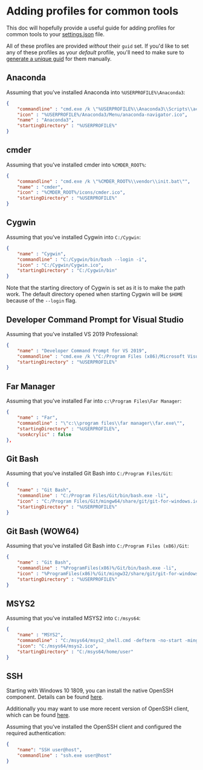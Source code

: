 # Adding profiles for common tools

This doc will hopefully provide a useful guide for adding profiles for common tools to your
[settings.json](https://github.com/microsoft/terminal/blob/master/doc/user-docs/UsingJsonSettings.md)
file.

All of these profiles are provided _without_ their `guid` set. If you'd like to
set any of these profiles as your _default_ profile, you'll need to make sure to
[generate a unique guid](https://www.guidgenerator.com/) for them manually.

## Anaconda

Assuming that you've installed Anaconda into `%USERPROFILE%\Anaconda3`:

```json
{
    "commandline" : "cmd.exe /k \"%USERPROFILE%\\Anaconda3\\Scripts\\activate.bat %USERPROFILE%\\Anaconda3\"",
    "icon" : "%USERPROFILE%/Anaconda3/Menu/anaconda-navigator.ico",
    "name" : "Anaconda3",
    "startingDirectory" : "%USERPROFILE%"
}
```

## cmder

Assuming that you've installed cmder into `%CMDER_ROOT%`:

```json
{
    "commandline" : "cmd.exe /k \"%CMDER_ROOT%\\vendor\\init.bat\"",
    "name" : "cmder",
    "icon" : "%CMDER_ROOT%/icons/cmder.ico",
    "startingDirectory" : "%USERPROFILE%"
}
```

## Cygwin

Assuming that you've installed Cygwin into `C:/Cygwin`:

```json
{
    "name" : "Cygwin",
    "commandline" : "C:/Cygwin/bin/bash --login -i",
    "icon" : "C:/Cygwin/Cygwin.ico",
    "startingDirectory" : "C:/Cygwin/bin"
}
```

Note that the starting directory of Cygwin is set as it is to make the path
work. The default directory opened when starting Cygwin will be `$HOME` because
of the `--login` flag.

## Developer Command Prompt for Visual Studio

Assuming that you've installed VS 2019 Professional:

```json
{
    "name" : "Developer Command Prompt for VS 2019",
    "commandline" : "cmd.exe /k \"C:/Program Files (x86)/Microsoft Visual Studio/2019/Professional/Common7/Tools/VsDevCmd.bat\"",
    "startingDirectory" : "%USERPROFILE%"
}
```

## Far Manager

Assuming that you've installed Far into `c:\Program Files\Far Manager`:

```json
{
    "name" : "Far",
    "commandline" : "\"c:\\program files\\far manager\\far.exe\"",
    "startingDirectory" : "%USERPROFILE%",
    "useAcrylic" : false
},
```

## Git Bash

Assuming that you've installed Git Bash into `C:/Program Files/Git`:

```json
{
    "name" : "Git Bash",
    "commandline" : "C:/Program Files/Git/bin/bash.exe -li",
    "icon" : "C:/Program Files/Git/mingw64/share/git/git-for-windows.ico",
    "startingDirectory" : "%USERPROFILE%"
}
```

## Git Bash (WOW64)

Assuming that you've installed Git Bash into `C:/Program Files (x86)/Git`:

```json
{
    "name" : "Git Bash",
    "commandline" : "%ProgramFiles(x86)%/Git/bin/bash.exe -li",
    "icon" : "%ProgramFiles(x86)%/Git/mingw32/share/git/git-for-windows.ico",
    "startingDirectory" : "%USERPROFILE%"
}
```

## MSYS2

Assuming that you've installed MSYS2 into `C:/msys64`:

```json
{
    "name" : "MSYS2",
    "commandline" : "C:/msys64/msys2_shell.cmd -defterm -no-start -mingw64",
    "icon": "C:/msys64/msys2.ico",
    "startingDirectory" : "C:/msys64/home/user"
}
```

## SSH

Starting with Windows 10 1809, you can install the native OpenSSH component. Details can be found [here](https://docs.microsoft.com/en-us/windows-server/administration/openssh/openssh_install_firstuse).

Additionally you may want to use more recent version of OpenSSH client, which can be found [here](https://github.com/PowerShell/Win32-OpenSSH).

Assuming that you've installed the OpenSSH client and configured the required authentication:

```json
{
    "name": "SSH user@host",
    "commandline" : "ssh.exe user@host"
}
```

<!-- Adding a tool here? Make sure to add it in alphabetical order! -->
